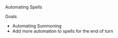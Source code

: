 Automating Spells

Goals
* Automating Summoning
* Add more automation to spells for the end of turn
